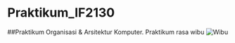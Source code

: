 # Praktikum_IF2130
##Praktikum Organisasi &amp; Arsitektur Komputer.
Praktikum rasa wibu
![Wibu](https://media.giphy.com/media/XKpHeWeupl1q8/giphy.gif)
